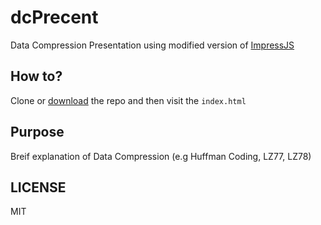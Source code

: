 # dcPrecent
Data Compression Presentation using modified version of [ImpressJS](https://github.com/impress/impress.js/tree/master)

## How to?
Clone or [download](https://github.com/KhaledMohamedP/dcPrecent/archive/master.zip) the repo and then visit the `index.html`

## Purpose 
Breif explanation of Data Compression (e.g Huffman Coding, LZ77, LZ78) 

## LICENSE 
MIT
